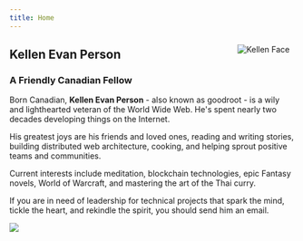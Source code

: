 ```yaml
---
title: Home
---
```

<img src="https://raw.githubusercontent.com/goodroot/goodroot.ca/master/docs/images/kellen+monkey.jpg" style="max-width:30%;min-width:40px;float:right;padding:10px;" alt="Kellen Face">

## Kellen Evan Person

### A Friendly Canadian Fellow

Born Canadian, **Kellen Evan Person** - also known as goodroot - is a wily and lighthearted veteran of the World Wide Web. He's spent nearly two decades developing things on the Internet.

His greatest joys are his friends and loved ones, reading and writing stories, building distributed web architecture, cooking, and helping sprout positive teams and communities.

Current interests include meditation, blockchain technologies, epic Fantasy novels, World of Warcraft, and mastering the art of the Thai curry.

If you are in need of leadership for technical projects that spark the mind, tickle the heart, and rekindle the spirit, you should send him an email.

<img src="https://github.com/goodroot/hugo-classic/raw/master/images/partywizard.gif">
